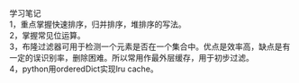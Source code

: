 学习笔记   
1，重点掌握快速排序，归并排序，堆排序的写法。   
2，掌握常见位运算。   
3，布隆过滤器可用于检测一个元素是否在一个集合中。优点是效率高，缺点是有一定的误识别率，删除困难。所以常用作最外层缓存，用于初步过滤。   
4，python用orderedDict实现lru cache。   
